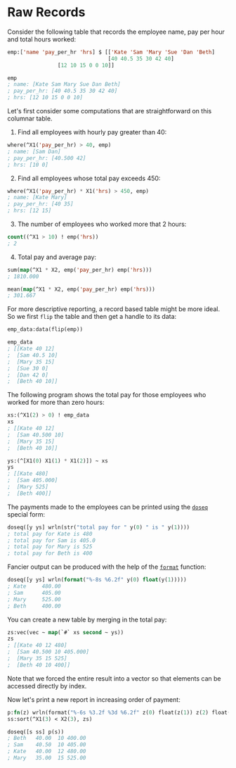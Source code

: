 # Raw Records

Consider the following table that records the employee name, pay per hour and total hours worked:

```lisp
emp:['name 'pay_per_hr 'hrs] $ [['Kate 'Sam 'Mary 'Sue 'Dan 'Beth]
                                [40 40.5 35 30 42 40]
				[12 10 15 0 0 10]]

emp
; name: [Kate Sam Mary Sue Dan Beth]
; pay_per_hr: [40 40.5 35 30 42 40]
; hrs: [12 10 15 0 0 10]
```

Let's first consider some computations that are straightforward on this columnar table.

1. Find all employees with hourly pay greater than 40:

```lisp
where(^X1('pay_per_hr) > 40, emp)
; name: [Sam Dan]
; pay_per_hr: [40.500 42]
; hrs: [10 0]
```

2. Find all employees whose total pay exceeds 450:

```lisp
where(^X1('pay_per_hr) * X1('hrs) > 450, emp)
; name: [Kate Mary]
; pay_per_hr: [40 35]
; hrs: [12 15]
```

3. The number of employees who worked more that 2 hours:

```lisp
count((^X1 > 10) ! emp('hrs))
; 2
```

4. Total pay and average pay:

```lisp
sum(map(^X1 * X2, emp('pay_per_hr) emp('hrs)))
; 1810.000

mean(map(^X1 * X2, emp('pay_per_hr) emp('hrs)))
; 301.667
```

For more descriptive reporting, a record based table might be more ideal.
So we first `flip` the table and then get a handle to its data:

```lisp
emp_data:data(flip(emp))

emp_data
; [[Kate 40 12]
;  [Sam 40.5 10]
;  [Mary 35 15]
;  [Sue 30 0]
;  [Dan 42 0]
;  [Beth 40 10]]
```

The following program shows the total pay for those employees who worked for more than zero hours:

```lisp
xs:(^X1(2) > 0) ! emp_data
xs
; [[Kate 40 12]
;  [Sam 40.500 10]
;  [Mary 35 15]
;  [Beth 40 10]]

ys:(^[X1(0) X1(1) * X1(2)]) ~ xs
ys
; [[Kate 480]
;  [Sam 405.000]
;  [Mary 525]
;  [Beth 400]]
```

The payments made to the employees can be printed using the [`doseq`](https://clojuredocs.org/clojure.core/doseq) special form:

```lisp
doseq([y ys] wrln(str("total pay for " y(0) " is " y(1))))
; total pay for Kate is 480
; total pay for Sam is 405.0
; total pay for Mary is 525
; total pay for Beth is 400
```

Fancier output can be produced with the help of the [`format`](https://clojuredocs.org/clojure.core/format) function:

```lisp
doseq([y ys] wrln(format("%-8s %6.2f" y(0) float(y(1)))))
; Kate     480.00
; Sam      405.00
; Mary     525.00
; Beth     400.00
```

You can create a new table by merging in the total pay:

```lisp
zs:vec(vec ~ map(`#` xs second ~ ys))
zs
; [[Kate 40 12 480]
;  [Sam 40.500 10 405.000]
;  [Mary 35 15 525]
;  [Beth 40 10 400]]
```

Note that we forced the entire result into a vector so that elements can be accessed directly by index.

Now let's print a new report in increasing order of payment:

```sml
p:fn(z) wrln(format("%-6s %3.2f %3d %6.2f" z(0) float(z(1)) z(2) float(z(3))))
ss:sort(^X1(3) < X2(3), zs)
```
```lisp
doseq([s ss] p(s))
; Beth   40.00  10 400.00
; Sam    40.50  10 405.00
; Kate   40.00  12 480.00
; Mary   35.00  15 525.00
```